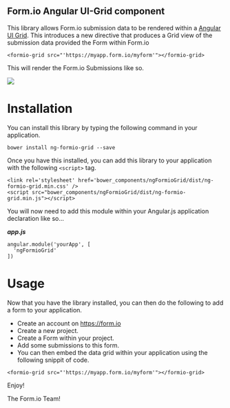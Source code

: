 Form.io Angular UI-Grid component
--------------------------------------------
This library allows Form.io submission data to be rendered within a [Angular UI Grid](http://ui-grid.info/). This introduces a new
directive that produces a Grid view of the submission data provided the Form within Form.io

```
<formio-grid src="'https://myapp.form.io/myform'"></formio-grid>
```

This will render the Form.io Submissions like so.

![](https://raw.githubusercontent.com/formio/ngFormioGrid/master/formio-grid.png)


Installation
===================
You can install this library by typing the following command in your application.

```
bower install ng-formio-grid --save
```

Once you have this installed, you can add this library to your application with the following ```<script>``` tag.

```
<link rel='stylesheet' href='bower_components/ngFormioGrid/dist/ng-formio-grid.min.css' />
<script src="bower_components/ngFormioGrid/dist/ng-formio-grid.min.js"></script>
```

You will now need to add this module within your Angular.js application declaration like so...

***app.js***
```
angular.module('yourApp', [
  'ngFormioGrid'
])
```

Usage
====================
Now that you have the library installed, you can then do the following to add a form to your application.

  - Create an account on https://form.io
  - Create a new project.
  - Create a Form within your project.
  - Add some submissions to this form.
  - You can then embed the data grid within your application using the following snippit of code.
  
  ```<formio-grid src="'https://myapp.form.io/myform'"></formio-grid>```

Enjoy!

The Form.io Team!
